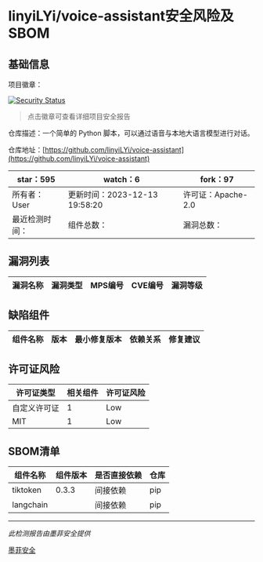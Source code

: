 # linyiLYi/voice-assistant安全风险及SBOM

## 基础信息

项目徽章：

[![Security Status](https://www.murphysec.com/platform3/v31/badge/1735021027454836736.svg)](https://www.murphysec.com/console/report/1734280592570671104/1735021027454836736)

> 点击徽章可查看详细项目安全报告

仓库描述：一个简单的 Python 脚本，可以通过语音与本地大语言模型进行对话。

仓库地址：[https://github.com/linyiLYi/voice-assistant](https://github.com/linyiLYi/voice-assistant)

| star：595 | watch：6 | fork：97 |
| ----------- | -------------- | ------------ |
| 所有者：User | 更新时间：2023-12-13 19:58:20 | 许可证：Apache-2.0 |
| 最近检测时间： | 组件总数： | 漏洞总数： |




## 漏洞列表

| 漏洞名称 | 漏洞类型 | MPS编号 | CVE编号 | 漏洞等级 |
| ------- | ------ | ------- | ------ | ----- |





## 缺陷组件

| 组件名称 | 版本 | 最小修复版本 | 依赖关系 | 修复建议 |
| -------- | ---- | ------------ | -------- | -------- |





## 许可证风险

| 许可证类型 | 相关组件 | 许可证风险 |
| ---------- | -------- | ---------- |
|自定义许可证|1|Low|
|MIT|1|Low|




## SBOM清单

| 组件名称 | 组件版本 | 是否直接依赖 | 仓库 |
| -------- | -------- | ------------ | ---- |
|tiktoken|0.3.3|间接依赖|pip|
|langchain||间接依赖|pip|


------

*此检测报告由墨菲安全提供*

[墨菲安全](www.murphysec.com)